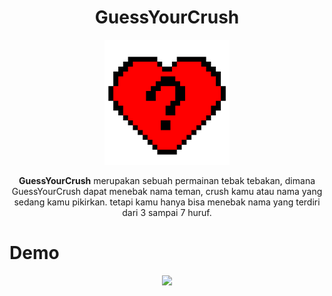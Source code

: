<h1 align="center">GuessYourCrush</h1>

<p align="center">
  <img src="src/assets/logo.png" width="200"></img>
</p>

<p align="center"><b>GuessYourCrush</b> merupakan sebuah permainan tebak tebakan, dimana GuessYourCrush dapat menebak nama teman, crush kamu atau nama yang sedang kamu pikirkan. tetapi kamu hanya bisa menebak nama yang terdiri dari 3 sampai 7 huruf.</p>

<h1>Demo</h1>

<p align="center">
  <img src="src/assets/Demo.gif"></img>
</p>
